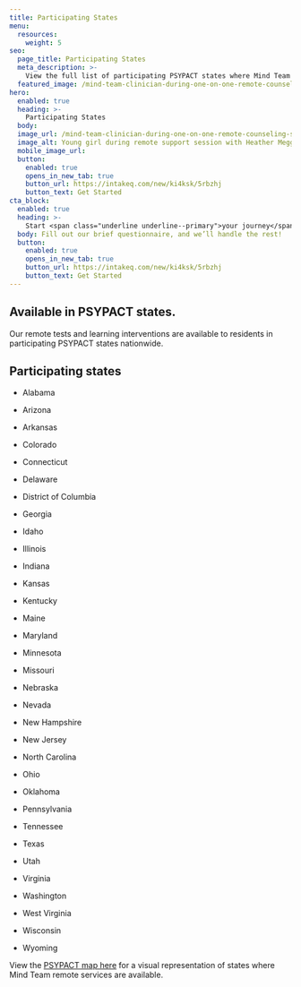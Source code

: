 ```yaml
---
title: Participating States
menu:
  resources:
    weight: 5
seo:
  page_title: Participating States
  meta_description: >-
    View the full list of participating PSYPACT states where Mind Team remote neuropsychological tests and learning interventions are available.
  featured_image: /mind-team-clinician-during-one-on-one-remote-counseling-session-2.jpg
hero:
  enabled: true
  heading: >-
    Participating States
  body:
  image_url: /mind-team-clinician-during-one-on-one-remote-counseling-session-2.jpg
  image_alt: Young girl during remote support session with Heather Meggers-Wright
  mobile_image_url:
  button:
    enabled: true
    opens_in_new_tab: true
    button_url: https://intakeq.com/new/ki4ksk/5rbzhj
    button_text: Get Started
cta_block:
  enabled: true
  heading: >-
    Start <span class="underline underline--primary">your journey</span> with Mind Team.
  body: Fill out our brief questionnaire, and we’ll handle the rest!
  button:
    enabled: true
    opens_in_new_tab: true
    button_url: https://intakeq.com/new/ki4ksk/5rbzhj
    button_text: Get Started
---
```


## Available in PSYPACT states.

Our remote tests and learning interventions are available to residents in participating PSYPACT states nationwide.

## Participating states

* Alabama

* Arizona

* Arkansas

* Colorado

* Connecticut

* Delaware

* District of Columbia

* Georgia  

* Idaho

* Illinois  

* Indiana

* Kansas

* Kentucky

* Maine

* Maryland

* Minnesota

* Missouri

* Nebraska  

* Nevada  

* New Hampshire

* New Jersey

* North Carolina

* Ohio  

* Oklahoma

* Pennsylvania 

* Tennessee

* Texas

* Utah

* Virginia

* Washington  

* West Virginia 

* Wisconsin 

* Wyoming

View the [PSYPACT map here](https://psypact.org/mpage/psypactmap) for a visual representation of states where Mind Team remote services are available.